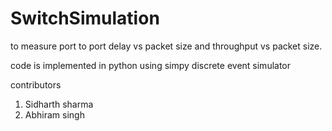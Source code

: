 # SwitchSimulation
to measure port to port delay vs packet size and throughput vs packet size.


code is implemented in python using simpy discrete event simulator

contributors 
1. Sidharth sharma
2. Abhiram singh
